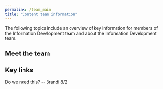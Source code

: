 ```yaml
---
permalink: /team_main
title: "Content team information"
---
```


The following topics include an overview of key information for members of the Information Development team and about the Information Development team.

## Meet the team
## Key links

Do we need this? -- Brandi 8/2
